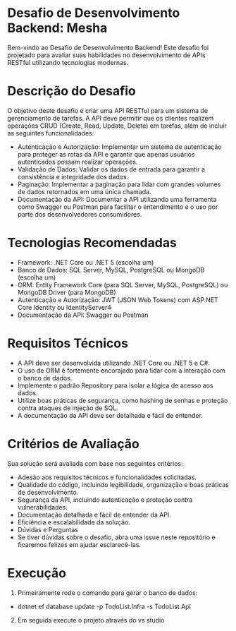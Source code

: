 # Desafio de Desenvolvimento Backend: Mesha
Bem-vindo ao Desafio de Desenvolvimento Backend! Este desafio foi projetado para avaliar suas habilidades no desenvolvimento de APIs RESTful utilizando tecnologias modernas.

# Descrição do Desafio
O objetivo deste desafio é criar uma API RESTful para um sistema de gerenciamento de tarefas. A API deve permitir que os clientes realizem operações CRUD (Create, Read, Update, Delete) em tarefas, além de incluir as seguintes funcionalidades:

- Autenticação e Autorização: Implementar um sistema de autenticação para proteger as rotas da API e garantir que apenas usuários autenticados possam realizar operações.
- Validação de Dados: Validar os dados de entrada para garantir a consistência e integridade dos dados.
- Paginação: Implementar a paginação para lidar com grandes volumes de dados retornados em uma única chamada.
- Documentação da API: Documentar a API utilizando uma ferramenta como Swagger ou Postman para facilitar o entendimento e o uso por parte dos desenvolvedores consumidores.

# Tecnologias Recomendadas
- Framework: .NET Core ou .NET 5 (escolha um)
- Banco de Dados: SQL Server, MySQL, PostgreSQL ou MongoDB (escolha um)
- ORM: Entity Framework Core (para SQL Server, MySQL, PostgreSQL) ou MongoDB Driver (para MongoDB)
- Autenticação e Autorização: JWT (JSON Web Tokens) com ASP.NET Core Identity ou IdentityServer4
-  Documentação da API: Swagger ou Postman

# Requisitos Técnicos
- A API deve ser desenvolvida utilizando .NET Core ou .NET 5 e C#.
- O uso de ORM é fortemente encorajado para lidar com a interação com o banco de dados.
- Implemente o padrão Repository para isolar a lógica de acesso aos dados.
- Utilize boas práticas de segurança, como hashing de senhas e proteção contra ataques de injeção de SQL.
- A documentação da API deve ser detalhada e fácil de entender.

# Critérios de Avaliação
Sua solução será avaliada com base nos seguintes critérios:

- Adesão aos requisitos técnicos e funcionalidades solicitadas.
- Qualidade do código, incluindo legibilidade, organização e boas práticas de desenvolvimento.
- Segurança da API, incluindo autenticação e proteção contra vulnerabilidades.
- Documentação detalhada e fácil de entender da API.
- Eficiência e escalabilidade da solução.
- Dúvidas e Perguntas
- Se tiver dúvidas sobre o desafio, abra uma issue neste repositório e ficaremos felizes em ajudar esclarecê-las.

# Execução
1. Primeiramente rode o comando para gerar o banco de dados:
  - dotnet ef database update -p TodoList.Infra -s TodoList.Api
2. Em seguida execute o projeto através do vs studio
